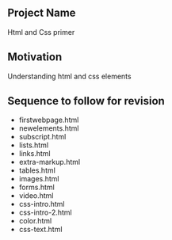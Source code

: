 ## Project Name
Html and Css primer

## Motivation
Understanding  html and css elements 

## Sequence to follow for revision

* firstwebpage.html
* newelements.html
* subscript.html
* lists.html
* links.html
* extra-markup.html
* tables.html
* images.html
* forms.html
* video.html
* css-intro.html
* css-intro-2.html
* color.html
* css-text.html